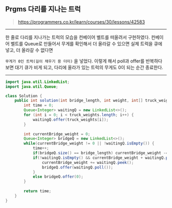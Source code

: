 ## Prgms 다리를 지나는 트럭
>https://programmers.co.kr/learn/courses/30/lessons/42583

**********
한 줄로 다리를 지나가는 트럭의 모습을 컨베이어 벨트를 떠올려서 구현하였다. 컨베이어 벨트를 Queue로 만들어서 무게를 확인해서 더 올라갈 수 있으면 실제 트럭을 큐에 넣고, 더 올라갈 수 없다면


```무게가 0인 트럭(길이 채우기 용 더미)``` 을 넣었다. 이렇게 해서 poll과 offer를 반복하다 보면 대기 큐가 비게 되고, 다리에 올라가 있는 트럭의 무게도 0이 되는 순간 종료한다.
**********

```java
import java.util.LinkedList;
import java.util.Queue;

class Solution {
    public int solution(int bridge_length, int weight, int[] truck_weights) {
        int time = 0;
        Queue<Integer> waitingQ = new LinkedList<>();
        for (int i = 0; i < truck_weights.length; i++) {
			waitingQ.offer(truck_weights[i]);
		}
        
        int currentBridge_weight = 0;
        Queue<Integer> bridgeQ = new LinkedList<>();
        while(currentBridge_weight != 0 || !waitingQ.isEmpty()) {
        	time++;
        	if(bridgeQ.size() == bridge_length) currentBridge_weight -= bridgeQ.poll();
        	if(!waitingQ.isEmpty() && currentBridge_weight + waitingQ.peek() <= weight) {
        		currentBridge_weight += waitingQ.peek();
        		bridgeQ.offer(waitingQ.poll());
        	}
        	else bridgeQ.offer(0);
        }
        
        return time;
    }
}
```
